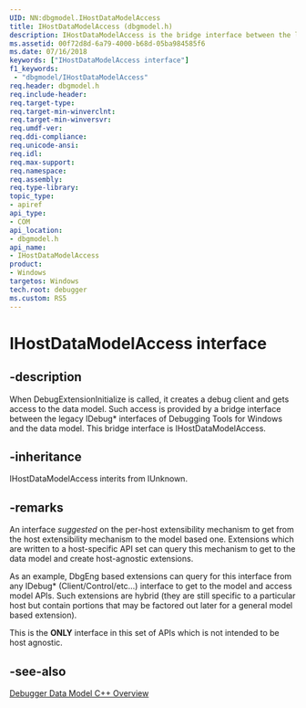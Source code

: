 ```yaml
---
UID: NN:dbgmodel.IHostDataModelAccess
title: IHostDataModelAccess (dbgmodel.h)
description: IHostDataModelAccess is the bridge interface between the legacy IDebug* interfaces of Debugging Tools for Windows and the data model. 
ms.assetid: 00f72d8d-6a79-4000-b68d-05ba984585f6
ms.date: 07/16/2018
keywords: ["IHostDataModelAccess interface"]
f1_keywords:
 - "dbgmodel/IHostDataModelAccess"
req.header: dbgmodel.h
req.include-header:
req.target-type:
req.target-min-winverclnt:
req.target-min-winversvr:
req.umdf-ver:
req.ddi-compliance:
req.unicode-ansi:
req.idl:
req.max-support:
req.namespace:
req.assembly:
req.type-library: 
topic_type: 
- apiref
api_type: 
- COM
api_location: 
- dbgmodel.h
api_name: 
- IHostDataModelAccess
product:
- Windows
targetos: Windows
tech.root: debugger
ms.custom: RS5
---
```


# IHostDataModelAccess interface

## -description

When DebugExtensionInitialize is called, it creates a debug client and gets access to the data model. Such access is provided by a bridge interface between the legacy IDebug* interfaces of Debugging Tools for Windows and the data model. This bridge interface is IHostDataModelAccess. 


## -inheritance
IHostDataModelAccess interits from IUnknown. 
## -remarks

An interface *suggested* on the per-host extensibility mechanism to get from the host extensibility mechanism to the model based one.  Extensions which are written to a host-specific API set can query this mechanism to get to the data model and create host-agnostic extensions.

As an example, DbgEng based extensions can query for this interface from any IDebug* (Client/Control/etc...) interface to get to the model and access model APIs.  Such extensions are hybrid (they are still specific to a particular host but contain portions that may be factored out later for a general model based extension).

This is the **ONLY** interface in this set of APIs which is not intended to be host agnostic.

## -see-also

[Debugger Data Model C++ Overview](https://docs.microsoft.com/windows-hardware/drivers/debugger/data-model-cpp-overview)

